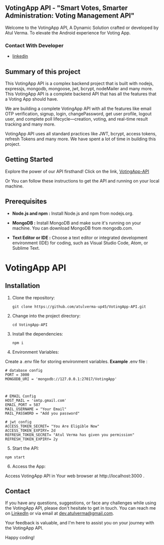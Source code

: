 ﻿## VotingApp API - "Smart Votes, Smarter Administration: Voting Management API"

Welcome to the VotingApp API, A Dynamic Solution crafted or developed by Atul Verma. To elevate the Android experience for Voting App.

### Contact With Developer

- [linkedin](https://www.linkedin.com/in/atulverma-up45/)

## Summary of this project

This VotingApp API is a complex backend project that is built with nodejs, expressjs, mongodb, mongoose, jwt, bcrypt, nodeMailer and many more. This VotingApp API is a complete backend API that has all the features that a Voting App should have.

We are building a complete VotingApp API with all the features like  email OTP verification, signup, login, changePassword, get user profile, logout user, and complete poll lifecycle—creation, voting, and real-time result tracking and many more.

VotingApp API uses all standard practices like JWT, bcrypt, access tokens, refresh Tokens and many more. We have spent a lot of time in building this project.

## Getting Started

Explore the power of our API firsthand! Click on the link,
[VotingApp-API](https://votingapp-u3jq.onrender.com/)

Or You can follow these instructions to get the API and running on your local machine.

## Prerequisites

- **Node.js and npm :**
  Install Node.js and npm from nodejs.org.

- **MongoDB :**
  Install MongoDB and make sure it's running on your machine. You can download MongoDB from mongodb.com.

- **Text Editor or IDE :**
  Choose a text editor or integrated development environment (IDE) for coding, such as Visual Studio Code, Atom, or Sublime Text.

# VotingApp API

## Installation

1. Clone the repository:

   ```
   git clone https://github.com/atulverma-up45/VotingApp-API.git
   ```

2. Change into the project directory:

   ```
   cd VotingApp-API
   ```


3. Install the dependencies:

   ```
   npm i
   ```

4. Environment Variables:

Create a .env file for storing environment variables.
**Example** .env file :

```
# database config
PORT = 3000
MONGODB_URI = 'mongodb://127.0.0.1:27017/VotingApp'



# EMAIL Config
HOST_MAIL = 'smtp.gmail.com'
EMAIL_PORT = 587
MAIL_USERNAME = "Your Email"
MAIL_PASSWORD = "Add you password"

# jwt config
ACCESS_TOKEN_SECRET= "You Are Eligible Now"
ACCESS_TOKEN_EXPIRY= 2d
REFRESH_TOKEN_SECRET= "Atul Verma has given you permission"
REFRESH_TOKEN_EXPIRY= 2y
```

5. Start the API:

```
npm start
```

6. Access the App:

Access VotingApp API in Your web browser at http://localhost:3000 .

## Contact

If you have any questions, suggestions, or face any challenges while using the VotingApp API, please don't hesitate to get in touch. You can reach me on [LinkedIn](https://www.linkedin.com/in/atulverma-up45/) or via email at dev.atulverma@gmail.com.

Your feedback is valuable, and I'm here to assist you on your journey with the VotingApp API.

Happy coding!
